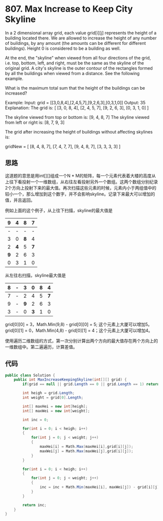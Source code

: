 # 807. Max Increase to Keep City Skyline

In a 2 dimensional array grid, each value grid[i][j] represents the height of a building located there. We are allowed to increase the height of any number of buildings, by any amount (the amounts can be different for different buildings). Height 0 is considered to be a building as well.

At the end, the "skyline" when viewed from all four directions of the grid, i.e. top, bottom, left, and right, must be the same as the skyline of the original grid. A city's skyline is the outer contour of the rectangles formed by all the buildings when viewed from a distance. See the following example.

What is the maximum total sum that the height of the buildings can be increased?

Example:
Input: grid = [[3,0,8,4],[2,4,5,7],[9,2,6,3],[0,3,1,0]]
Output: 35
Explanation:
The grid is:
[ [3, 0, 8, 4],
  [2, 4, 5, 7],
  [9, 2, 6, 3],
  [0, 3, 1, 0] ]

The skyline viewed from top or bottom is: [9, 4, 8, 7]
The skyline viewed from left or right is: [8, 7, 9, 3]

The grid after increasing the height of buildings without affecting skylines is:

gridNew = [ [8, 4, 8, 7],
            [7, 4, 7, 7],
            [9, 4, 8, 7],
            [3, 3, 3, 3] ]

## 思路

这道题的意思是用int[][]组成一个N * M的矩阵，每一个元素代表着大楼的高度从上往下看投射一个一维数组，从右往左看投射另外一个数组。这两个数组分别纪录2个方向上投射下来的最大值。再次扫描这些元素的时候，元素内小于两组值中的较小一个，那么增加到这个数字，并不会影响skyline。记录下来最大可以增加的值，并且返回。

例如上面的这个例子，从上往下扫描，skyline的最大值是

|9|4|8|7|
|:-:|:-:|:-:|:-:|
|-|-|-|-|
|3|0|**8**|4|
|2|**4**|5|**7**|
|**9**|2|6|3|
|0|3|1|0|

从左往右扫描，skyline最大值是

|8|-|3|0|**8**|4|
|:-:|:-:|:-:|:-:|:-:|:-:|
|7|-|2|4|5|**7**|
|9|-|**9**|2|6|3|
|3|-|0|**3**|1|0|

grid[0][0] = 3，Math.Min(9,8) - grid[0][0] = 5; 这个元素上大厦可以增加5。 grid[0][1] = 0，Math.Min(4,8) - grid[0][1] = 4；这个元素上大厦可以增加4。

使用遍历二维数组的方式，第一次分别计算出两个方向的最大值存在两个方向上的一维数组中。第二遍遍历，计算差值。

## 代码

``` csharp
public class Solution {
    public int MaxIncreaseKeepingSkyline(int[][] grid) {
        if(grid == null || grid.Length == 0 || grid.Length == 1) return 0;

        int heigh = grid.Length;
        int weight = grid[0].Length;

        int[] maxHei = new int[heigh];
        int[] maxWei = new int[weight];

        int inc = 0;

        for(int i = 0; i < heigh; i++)
        {
            for(int j = 0; j < weight; j++)
            {
                maxHei[i] = Math.Max(maxHei[i],grid[i][j]);
                maxWei[j] = Math.Max(maxWei[j],grid[i][j]);
            }
        }

        for(int i = 0; i < heigh; i++)
        {
            for(int j = 0; j < weight; j++)
            {
                inc = inc + Math.Min(maxHei[i], maxWei[j]) - grid[i][j];
            }
        }

        return inc;
    }
}
```
